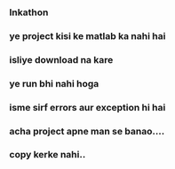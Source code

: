 ### Inkathon
### ye project kisi ke matlab ka nahi hai 
### isliye download na kare
### ye run bhi nahi hoga
### isme sirf errors aur exception hi hai
### acha project apne man se banao....
### copy kerke nahi..

